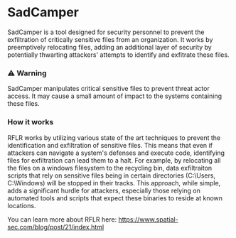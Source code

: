 # SadCamper
SadCamper is a tool designed for security personnel to prevent the exfiltration of critically sensitive files from an organization.  It works by preemptively relocating files, adding an additional layer of security by potentially thwarting attackers' attempts to identify and exfitrate these files.

### ⚠️ Warning
SadCamper manipulates critical sensitive files to prevent threat actor access.  It may cause a small amount of impact to the systems containing these files.

### How it works
RFLR works by utilizing various state of the art techniques to prevent the identification and exfiltration of sensitive files.  This means that even if attackers can navigate a system's defenses and execute code, identifying files for exfiltration can lead them to a halt. For example, by relocating all the files on a windows filesystem to the recycling bin, data exfiltraiton scripts that rely on sensitive files being in certain directories (C:\Users, C:\Windows) will be stopped in their tracks.  This approach, while simple, adds a significant hurdle for attackers, especially those relying on automated tools and scripts that expect these binaries to reside at known locations.

You can learn more about RFLR here: https://www.spatial-sec.com/blog/post/21/index.html
